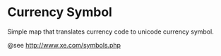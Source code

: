 
Currency Symbol
===
Simple map that translates currency code to unicode currency symbol.  
  
@see http://www.xe.com/symbols.php  
  
  
